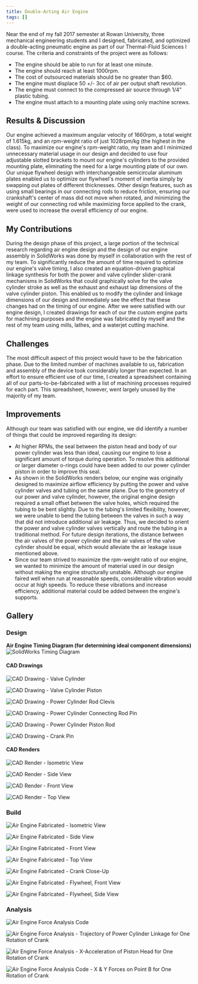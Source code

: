 ```yaml
---
title: Double-Acting Air Engine
tags: []
---
```


Near the end of my fall 2017 semester at Rowan University, three mechanical engineering students and I designed, fabricated, and optimized a double-acting pneumatic engine as part of our Thermal-Fluid Sciences I course. The criteria and constraints of the project were as follows:

- The engine should be able to run for at least one minute.
- The engine should reach at least 1000rpm.
- The cost of outsourced materials should be no greater than $60.
- The engine must displace 50 +/- 3cc of air per output shaft revolution.
- The engine must connect to the compressed air source through 1/4" plastic tubing.
- The engine must attach to a mounting plate using only machine screws.

## Results & Discussion
Our engine achieved a maximum angular velocity of 1660rpm, a total weight of 1.615kg, and an rpm-weight ratio of just 1028rpm/kg (the highest in the class). To maximize our engine's rpm-weight ratio, my team and I minimized unnecessary material usage in our design and decided to use four adjustable slotted brackets to mount our engine's cylinders to the provided mounting plate, eliminating the need for a large mounting plate of our own. Our unique flywheel design with interchangeable semicircular aluminum plates enabled us to optimize our flywheel's moment of inertia simply by swapping out plates of different thicknesses. Other design features, such as using small bearings in our connecting rods to reduce friction, ensuring our crankshaft's center of mass did not move when rotated, and minimizing the weight of our connecting rod while maximizing force applied to the crank, were used to increase the overall efficiency of our engine.

## My Contributions
During the design phase of this project, a large portion of the technical research regarding air engine design and the design of our engine assembly in SolidWorks was done by myself in collaboration with the rest of my team. To significantly reduce the amount of time required to optimize our engine's valve timing, I also created an
equation-driven graphical linkage synthesis for both the power and valve cylinder slider-crank mechanisms in SolidWorks that could graphically solve for the valve cylinder stroke as well as the exhaust and exhaust lap dimensions of the valve cylinder piston. This enabled us to modify the cylinder and linkage dimensions of our design and immediately see the effect that these changes had on the timing of our engine. After we were satisfied with our engine design, I created drawings for each of our the custom engine parts for machining purposes and the engine was fabricated by myself and the rest of my team using mills, lathes, and a waterjet cutting machine.

## Challenges
The most difficult aspect of this project would have to be the fabrication phase. Due to the limited number of machines available to us, fabrication and assembly of the device took considerably longer than expected. In an effort to ensure efficient use of our time, I created a spreadsheet containing all of our parts-to-be-fabricated with a list of machining processes required for each part. This spreadsheet, however, went largely unused by the majority of my team.

## Improvements
Although our team was satisfied with our engine, we did identify a number of things that could be
improved regarding its design:

- At higher RPMs, the seal between the piston head and body of our power cylinder was less than ideal, causing our engine to lose a significant amount of torque during operation. To resolve this additional or larger diameter o-rings could have been added to our power cylinder piston in order to improve this seal.
- As shown in the SolidWorks renders below, our engine was originally designed to maximize airflow efficiency by putting the power and valve cylinder valves and tubing on the same plane. Due to the geometry of our power and valve cylinder, however, the original engine design required a small offset between the valve holes, which required the tubing to be bent slightly. Due to the tubing's limited flexibility, however, we were unable to bend the tubing between the valves in such a way that did not introduce additional air leakage. Thus, we decided to orient the power and valve cylinder valves vertically and route the tubing in a traditional method. For future design iterations, the distance between the air valves of the power cylinder and the air valves of the valve cylinder should be equal, which would alleviate the air leakage issue mentioned above.
- Since our team strived to maximize the rpm-weight ratio of our engine, we wanted to minimize the amount of material used in our design without making the engine structurally unstable. Although our engine faired well when run at reasonable speeds, considerable vibration would occur at high speeds. To reduce these vibrations and increase efficiency, additional material could be added between the engine's supports.

## Gallery

### Design
**Air Engine Timing Diagram (for determining ideal component dimensions)**
![SolidWorks Timing Diagram](double-acting-air-engine-solidworks-timing-diagram.jpg) 

#### CAD Drawings
![CAD Drawing - Valve Cylinder](double-acting-air-engine-drawing-valve-cylinder.jpg)

![CAD Drawing - Valve Cylinder Piston](double-acting-air-engine-drawing-valve-cylinder-piston.jpg) 

![CAD Drawing - Power Cylinder Rod Clevis](double-acting-air-engine-drawing-power-cylinder-rod-clevis.jpg) 

![CAD Drawing - Power Cylinder Connecting Rod Pin](double-acting-air-engine-drawing-power-cylinder-connecting-rod-pin.jpg) 

![CAD Drawing - Power Cylinder Piston Rod](double-acting-air-engine-drawing-power-cylinder-piston-rod.jpg) 

![CAD Drawing - Crank Pin](double-acting-air-engine-drawing-crank-pin.jpg) 

#### CAD Renders
![CAD Render - Isometric View](double-acting-air-engine-render-isometric-view.jpg) 

![CAD Render - Side View](double-acting-air-engine-render-side-view.jpg)

![CAD Render - Front View](double-acting-air-engine-render-front-view.jpg) 

![CAD Render - Top View](double-acting-air-engine-render-top-view.jpg) 

### Build
![Air Engine Fabricated - Isometric View](double-acting-air-engine-fabricated-isometric-view.jpg)

![Air Engine Fabricated - Side View](double-acting-air-engine-fabricated-side-view.jpg)

![Air Engine Fabricated - Front View](double-acting-air-engine-fabricated-front-view.jpg) 

![Air Engine Fabricated - Top View](double-acting-air-engine-fabricated-top-view.jpg) 

![Air Engine Fabricated - Crank Close-Up](double-acting-air-engine-fabricated-crank-close-up.jpg) 

![Air Engine Fabricated - Flywheel, Front View](double-acting-air-engine-fabricated-flywheel.jpg)

![Air Engine Fabricated - Flywheel, Side View](double-acting-air-engine-fabricated-flywheel-side-view.jpg) 

### Analysis
![Air Engine Force Analysis Code](double-acting-air-engine-force-analysis-code.jpg) 

![Air Engine Force Analysis - Trajectory of Power Cylinder Linkage for One Rotation of Crank](double-acting-air-engine-analysis-trajectory-of-power-cylinder-linkage-for-one-rotation-of-crank.jpg) 

![Air Engine Force Analysis - X-Acceleration of Piston Head for One Rotation of Crank](double-acting-air-engine-analysis-x-acceleration-of-piston-head-for-one-rotation-of-crank.jpg) 

![Air Engine Force Analysis Code - X & Y Forces on Point B for One Rotation of Crank](double-acting-air-engine-analysis-x-and-y-forces-on-point-b-for-one-rotation-of-crank.jpg)